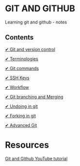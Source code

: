  GIT AND GITHUB
 ===
 
 Learning git and github - notes
## Contents 

[✔ Git and version control](https://github.com/priyaskumar/Git/tree/main/1.%20Git%20and%20version%20control#what-is-git)

[✔ Terminologies](https://github.com/priyaskumar/Git/tree/main/2.Terminologies#terminologies)

[✔ Git commands](https://github.com/priyaskumar/Git/tree/main/3.%20Git%20Commands#git-commands)

[✔ SSH Keys](https://github.com/priyaskumar/Git/tree/main/4.%20SSH%20Keys#ssh-keys)

[✔ Workflow ](https://github.com/priyaskumar/Git/tree/main/5.%20Workflow#workflow)

[✔ Git branching and Merging](https://github.com/priyaskumar/Git/tree/main/6.%20Git%20Branching%20and%20Merging#git-branching)

[✔ Undoing in git](https://github.com/priyaskumar/Git/tree/main/7.%20Undoing%20in%20Git#undoing-in-git--reset)

[✔ Forking in git](https://github.com/priyaskumar/Git/tree/main/8.%20Forking%20in%20Git#forking-in-git)

[✔ Advanced Git](https://github.com/priyaskumar/Git/tree/main/9.%20Advanced%20Git#contents)
  
Resources
==

[Git and Github YouTube tutorial](https://www.youtube.com/watch?v=RGOj5yH7evk)

 
